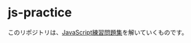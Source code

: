 # js-practice

このリポジトリは、[JavaScript練習問題集](https://gist.github.com/kenmori/1961ce0140dc3307a0e641c8dde6701d)を解いていくものです。
